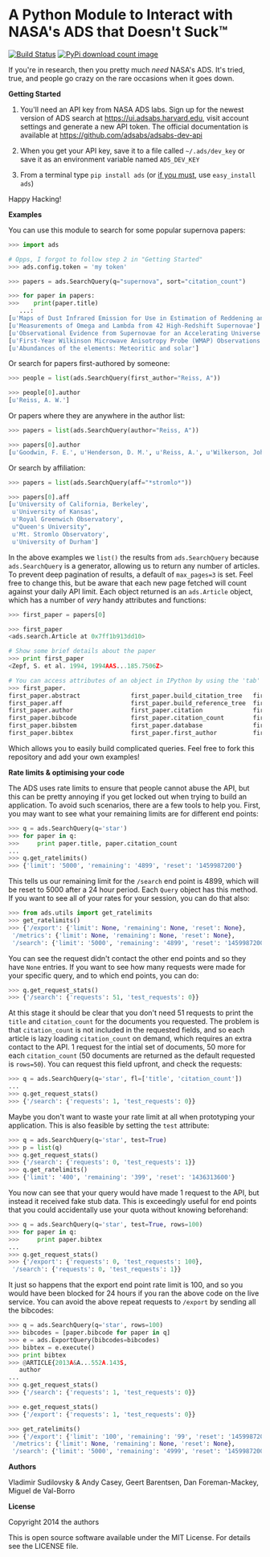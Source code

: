 **A Python Module to Interact with NASA's ADS that Doesn't Suck™**
==================================================================

[![Build Status](http://img.shields.io/travis/andycasey/ads.svg?branch-master)](https://travis-ci.org/andycasey/ads) [![PyPi download count image](http://img.shields.io/pypi/dm/ads.svg)](https://pypi.python.org/pypi/ads/)

If you're in research, then you pretty much _need_ NASA's ADS. It's tried, true, and people go crazy on the rare occasions when it goes down.

**Getting Started**

1. You'll need an API key from NASA ADS labs. Sign up for the newest version of ADS search at https://ui.adsabs.harvard.edu, visit account settings and generate a new API token. The official documentation is available at https://github.com/adsabs/adsabs-dev-api

2. When you get your API key, save it to a file called ``~/.ads/dev_key`` or save it as an environment variable named ``ADS_DEV_KEY``

3. From a terminal type ``pip install ads`` (or [if you must](https://stackoverflow.com/questions/3220404/why-use-pip-over-easy-install), use ``easy_install ads``)

Happy Hacking!


**Examples**

You can use this module to search for some popular supernova papers:
````python
>>> import ads

# Opps, I forgot to follow step 2 in "Getting Started"
>>> ads.config.token = 'my token'

>>> papers = ads.SearchQuery(q="supernova", sort="citation_count")

>>> for paper in papers:
>>>    print(paper.title)
   ...:
[u'Maps of Dust Infrared Emission for Use in Estimation of Reddening and Cosmic Microwave Background Radiation Foregrounds']
[u'Measurements of Omega and Lambda from 42 High-Redshift Supernovae']
[u'Observational Evidence from Supernovae for an Accelerating Universe and a Cosmological Constant']
[u'First-Year Wilkinson Microwave Anisotropy Probe (WMAP) Observations: Determination of Cosmological Parameters']
[u'Abundances of the elements: Meteoritic and solar']
````

Or search for papers first-authored by someone:
````python
>>> people = list(ads.SearchQuery(first_author="Reiss, A"))

>>> people[0].author
[u'Reiss, A. W.']
````

Or papers where they are anywhere in the author list:
````python
>>> papers = list(ads.SearchQuery(author="Reiss, A"))

>>> papers[0].author
[u'Goodwin, F. E.', u'Henderson, D. M.', u'Reiss, A.', u'Wilkerson, John L.']
````

Or search by affiliation:
````python
>>> papers = list(ads.SearchQuery(aff="*stromlo*"))

>>> papers[0].aff
[u'University of California, Berkeley',
 u'University of Kansas',
 u'Royal Greenwich Observatory',
 u"Queen's University",
 u'Mt. Stromlo Observatory',
 u'University of Durham']
````

In the above examples we `list()` the results from `ads.SearchQuery` because `ads.SearchQuery` is a generator, allowing us to return any number of articles. 
To prevent deep pagination of results, a default of `max_pages=3` is set. 
Feel free to change this, but be aware that each new page fetched will count against your daily API limit. 
Each object returned is an ````ads.Article```` object, which has a number of *very* handy attributes and functions:

````python
>>> first_paper = papers[0]

>>> first_paper
<ads.search.Article at 0x7ff1b913dd10>

# Show some brief details about the paper
>>> print first_paper
<Zepf, S. et al. 1994, 1994AAS...185.7506Z>

# You can access attributes of an object in IPython by using the 'tab' button:
>>> first_paper.
first_paper.abstract              first_paper.build_citation_tree   first_paper.first_author_norm     first_paper.keys                  first_paper.pubdate
first_paper.aff                   first_paper.build_reference_tree  first_paper.id                    first_paper.keyword               first_paper.read_count
first_paper.author                first_paper.citation              first_paper.identifier            first_paper.metrics               first_paper.reference
first_paper.bibcode               first_paper.citation_count        first_paper.issue                 first_paper.page                  first_paper.title
first_paper.bibstem               first_paper.database              first_paper.items                 first_paper.property              first_paper.volume
first_paper.bibtex                first_paper.first_author          first_paper.iteritems             first_paper.pub                   first_paper.year
````

Which allows you to easily build complicated queries. Feel free to fork this repository and add your own examples!

**Rate limits & optimising your code**

The ADS uses rate limits to ensure that people cannot abuse the API, but this can be pretty annoying if you get locked out when trying to build an application. To avoid such scenarios, there are a few tools to help you. First, you may want to see what your remaining limits are for different end points:

```python
>>> q = ads.SearchQuery(q='star')
>>> for paper in q:
>>>     print paper.title, paper.citation_count
...
>>> q.get_ratelimits()
>>> {'limit': '5000', 'remaining': '4899', 'reset': '1459987200'}
```

This tells us our remaining limit for the `/search` end point is 4899, which will be reset to 5000 after a 24 hour period. Each `Query` object has this method. If you want to see all of your rates for your session, you can do that also:

```python
>>> from ads.utils import get_ratelimits
>>> get_ratelimits()
>>> {'/export': {'limit': None, 'remaining': None, 'reset': None},
 '/metrics': {'limit': None, 'remaining': None, 'reset': None},
 '/search': {'limit': '5000', 'remaining': '4899', 'reset': '1459987200'}}
```

You can see the request didn't contact the other end points and so they have `None` entries. If you want to see how many requests were made for your specific query, and to which end points, you can do:

```python
>>> q.get_request_stats()
>>> {'/search': {'requests': 51, 'test_requests': 0}}
```

At this stage it should be clear that you don't need 51 requests to print the `title` and `citation_count` for the documents you requested. The problem is that `citation_count` is not included in the requested fields, and so each article is lazy loading `citation_count` on demand, which requires an extra contact to the API. 1 request for the intial set of documents, 50 more for each `citation_count` (50 documents are returned as the default requested is `rows=50`). You can request this field upfront, and check the requests:

```python
>>> q = ads.SearchQuery(q='star', fl=['title', 'citation_count'])
...
>>> q.get_request_stats()
>>> {'/search': {'requests': 1, 'test_requests': 0}}
```

Maybe you don't want to waste your rate limit at all when prototyping your application. This is also feasible by setting the `test` attribute:
```python
>>> q = ads.SearchQuery(q='star', test=True)
>>> p = list(q)
>>> q.get_request_stats()
>>> {'/search': {'requests': 0, 'test_requests': 1}}
>>> q.get_ratelimits()
>>> {'limit': '400', 'remaining': '399', 'reset': '1436313600'}
```
You now can see that your query would have made 1 request to the API, but instead it received fake stub data. This is exceedingly useful for end points that you could accidentally use your quota without knowing beforehand:
```python
>>> q = ads.SearchQuery(q='star', test=True, rows=100)
>>> for paper in q:
>>>     print paper.bibtex
...
>>> q.get_request_stats()
>>> {'/export': {'requests': 0, 'test_requests': 100},
 '/search': {'requests': 0, 'test_requests': 1}}
```

It just so happens that the export end point rate limit is 100, and so you would have been blocked for 24 hours if you ran the above code on the live service. You can avoid the above repeat requests to `/export` by sending all the bibcodes:
```python
>>> q = ads.SearchQuery(q='star', rows=100)
>>> bibcodes = [paper.bibcode for paper in q]
>>> e = ads.ExportQuery(bibcodes=bibcodes)
>>> bibtex = e.execute()
>>> print bibtex
>>> @ARTICLE{2013A&A...552A.143S,
   author
...
>>> q.get_request_stats()
>>> {'/search': {'requests': 1, 'test_requests': 0}}

>>> e.get_request_stats()
>>> {'/export': {'requests': 1, 'test_requests': 0}}

>>> get_ratelimits()
>>> {'/export': {'limit': '100', 'remaining': '99', 'reset': '1459987200'},
 '/metrics': {'limit': None, 'remaining': None, 'reset': None},
 '/search': {'limit': '5000', 'remaining': '4999', 'reset': '1459987200'}}
```



**Authors**

Vladimir Sudilovsky & Andy Casey, Geert Barentsen, Dan Foreman-Mackey, Miguel de Val-Borro

**License**

Copyright 2014 the authors 

This is open source software available under the MIT License. For details see the LICENSE file.
